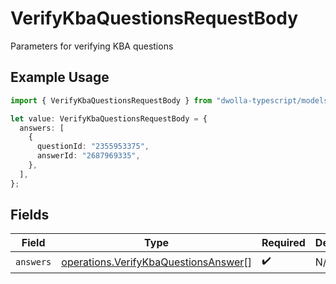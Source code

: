 # VerifyKbaQuestionsRequestBody

Parameters for verifying KBA questions

## Example Usage

```typescript
import { VerifyKbaQuestionsRequestBody } from "dwolla-typescript/models/operations";

let value: VerifyKbaQuestionsRequestBody = {
  answers: [
    {
      questionId: "2355953375",
      answerId: "2687969335",
    },
  ],
};
```

## Fields

| Field                                                                                        | Type                                                                                         | Required                                                                                     | Description                                                                                  |
| -------------------------------------------------------------------------------------------- | -------------------------------------------------------------------------------------------- | -------------------------------------------------------------------------------------------- | -------------------------------------------------------------------------------------------- |
| `answers`                                                                                    | [operations.VerifyKbaQuestionsAnswer](../../models/operations/verifykbaquestionsanswer.md)[] | :heavy_check_mark:                                                                           | N/A                                                                                          |